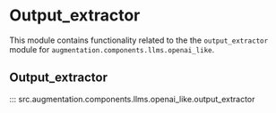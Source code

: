 # Output_extractor

This module contains functionality related to the the `output_extractor` module for `augmentation.components.llms.openai_like`.

## Output_extractor

::: src.augmentation.components.llms.openai_like.output_extractor

